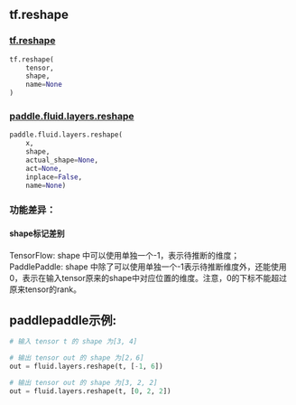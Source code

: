 
## tf.reshape

### [tf.reshape](https://www.tensorflow.org/api_docs/python/tf/reshape)
``` python
tf.reshape(
    tensor,
    shape,
    name=None
)
```

### [paddle.fluid.layers.reshape](http://paddlepaddle.org/documentation/docs/zh/1.2/api_cn/layers_cn.html#cn-api-fluid-layers-reshape)
``` python
paddle.fluid.layers.reshape(
    x, 
    shape, 
    actual_shape=None, 
    act=None, 
    inplace=False, 
    name=None)
```

### 功能差异：

#### shape标记差别
TensorFlow: shape 中可以使用单独一个-1，表示待推断的维度；
PaddlePaddle: shape 中除了可以使用单独一个-1表示待推断维度外，还能使用0，表示在输入tensor原来的shape中对应位置的维度。注意，0的下标不能超过原来tensor的rank。


## paddlepaddle示例:
```python
# 输入 tensor t 的 shape 为[3, 4]

# 输出 tensor out 的 shape 为[2，6]
out = fluid.layers.reshape(t, [-1, 6])  

# 输出 tensor out 的 shape 为[3, 2, 2]
out = fluid.layers.reshape(t, [0, 2, 2])
```

